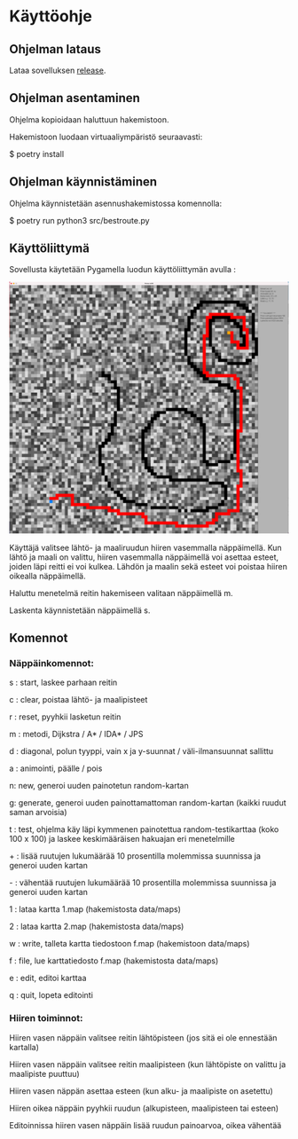 # Käyttöohje

## Ohjelman lataus

Lataa sovelluksen [release](https://github.com/lautanal/tiralabra/releases/tag/Final).

## Ohjelman asentaminen

Ohjelma kopioidaan haluttuun hakemistoon.

Hakemistoon luodaan virtuaaliympäristö seuraavasti:

$ poetry install

## Ohjelman käynnistäminen

Ohjelma käynnistetään asennushakemistossa komennolla:

$ poetry run python3 src/bestroute.py

## Käyttöliittymä

Sovellusta käytetään Pygamella luodun käyttöliittymän avulla :

<img src="png/ui3.png" width="750">

Käyttäjä valitsee lähtö- ja maaliruudun hiiren vasemmalla näppäimellä.  Kun lähtö ja maali on valittu, hiiren vasemmalla näppäimellä voi asettaa esteet, joiden läpi reitti ei voi kulkea.
Lähdön ja maalin sekä esteet voi poistaa hiiren oikealla näppäimellä.

Haluttu menetelmä reitin hakemiseen valitaan näppäimellä m.

Laskenta käynnistetään näppäimellä s.

## Komennot

### Näppäinkomennot:

s : start, laskee parhaan reitin

c : clear, poistaa lähtö- ja maalipisteet

r : reset, pyyhkii lasketun reitin

m : metodi, Dijkstra / A* / IDA* / JPS

d : diagonal, polun tyyppi, vain x ja y-suunnat / väli-ilmansuunnat sallittu

a : animointi, päälle / pois

n: new, generoi uuden painotetun random-kartan

g: generate, generoi uuden painottamattoman random-kartan (kaikki ruudut saman arvoisia)

t : test, ohjelma käy läpi kymmenen painotettua random-testikarttaa (koko 100 x 100) ja laskee keskimääräisen hakuajan eri menetelmille

\+ : lisää ruutujen lukumäärää 10 prosentilla molemmissa suunnissa ja generoi uuden kartan

\- : vähentää ruutujen lukumäärää 10 prosentilla molemmissa suunnissa ja generoi uuden kartan

1 : lataa kartta 1.map (hakemistosta data/maps)

2 : lataa kartta 2.map (hakemistosta data/maps)

w : write, talleta kartta tiedostoon f.map (hakemistoon data/maps)

f : file, lue karttatiedosto f.map (hakemistosta data/maps)

e : edit, editoi karttaa

q : quit, lopeta editointi

### Hiiren toiminnot:

Hiiren vasen näppäin valitsee reitin lähtöpisteen (jos sitä ei ole ennestään kartalla)

Hiiren vasen näppäin valitsee reitin maalipisteen (kun lähtöpiste on valittu ja maalipiste puuttuu)

Hiiren vasen näppän asettaa esteen (kun alku- ja maalipiste on asetettu)

Hiiren oikea näppäin pyyhkii ruudun (alkupisteen, maalipisteen tai esteen)

Editoinnissa hiiren vasen näppäin lisää ruudun painoarvoa, oikea vähentää





